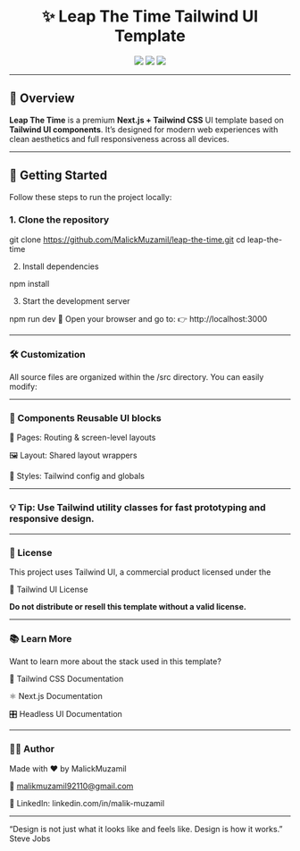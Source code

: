 <h1 align="center">✨ Leap The Time Tailwind UI Template</h1>

<p align="center">
  <img src="https://img.shields.io/badge/Built%20With-Next.js%20%26%20Tailwind-blueviolet?style=for-the-badge" />
  <img src="https://img.shields.io/badge/Responsive-Yes-brightgreen?style=for-the-badge" />
  <img src="https://img.shields.io/badge/License-Tailwind%20UI%20License-orange?style=for-the-badge" />
</p>

---

## 📖 Overview

**Leap The Time** is a premium **Next.js + Tailwind CSS** UI template based on **Tailwind UI components**. It’s designed for modern web experiences with clean aesthetics and full responsiveness across all devices.

---

## 🚀 Getting Started

Follow these steps to run the project locally:

### 1. Clone the repository

git clone https://github.com/MalickMuzamil/leap-the-time.git
cd leap-the-time

2. Install dependencies

npm install

3. Start the development server

npm run dev
🔗 Open your browser and go to:
👉 http://localhost:3000

---

### 🛠️ Customization
All source files are organized within the /src directory. You can easily modify:

---

### 🧩 Components Reusable UI blocks

📄 Pages: Routing & screen-level layouts

🖼️ Layout: Shared layout wrappers

🎨 Styles: Tailwind config and globals

---

### 💡 Tip: Use Tailwind utility classes for fast prototyping and responsive design.

---

### 📄 License

This project uses Tailwind UI, a commercial product licensed under the

🔗 Tailwind UI License

**Do not distribute or resell this template without a valid license.**

---

### 📚 Learn More

Want to learn more about the stack used in this template?

🧩 Tailwind CSS Documentation

⚛️ Next.js Documentation

🎛️ Headless UI Documentation

---

### 🧑‍💻 Author
Made with ❤️ by MalickMuzamil

📧 malikmuzamil92110@gmail.com

💼 LinkedIn: linkedin.com/in/malik-muzamil 

---

“Design is not just what it looks like and feels like. Design is how it works.” Steve Jobs
